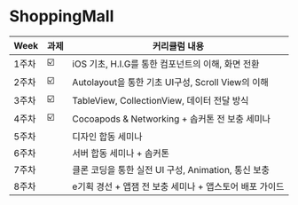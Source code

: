 # ShoppingMall

| Week | 과제 |커리큘럼 내용 |
| ------ | -- |----------- |
| 1주차 | ☑️ | iOS 기초, H.I.G를 통한 컴포넌트의 이해, 화면 전환 |
| 2주차 | ☑️ | Autolayout을 통한 기초 UI구성, Scroll View의 이해 |
| 3주차 | ☑️ | TableView, CollectionView, 데이터 전달 방식 |
| 4주차 | ☑️ | Cocoapods & Networking + 솝커톤 전 보충 세미나 |
| 5주차 |  |디자인 합동 세미나 |
| 6주차 |  |서버 합동 세미나 + 솝커톤  |
| 7주차 |  |클론 코딩을 통한 실전 UI 구성, Animation, 통신 보충  |
| 8주차 |  |e기획 경선 + 앱잼 전 보충 세미나 + 앱스토어 배포 가이드  |

